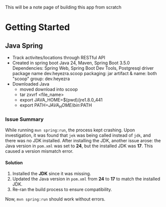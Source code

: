 This will be a note page of building this app from scratch
# Getting Started
## Java Spring
- Track activites/locations through RESTful API
- Created in spring boot
    Java 24, Maven, Spring Boot 3.5.0
    Dependencies: Spring Web, Spring Boot Dev Tools, Postgresql driver
    package name dev.heyezra.scoop
    packaging: jar
    artifact & name: both "scoop"
    group: dev.heyezra
- Downloaded Java
    - moved download into scoop
    - tar zxvrf <file_name>
    - export JAVA_HOME=$(pwd)/jre1.8.0_441
    - export PATH=$JAVA_HOME/bin:$PATH
### Issue Summary

While running `mvn spring:run`, the process kept crashing. Upon investigation, it was found that `jek` was being called instead of `jdk`, and there was no JDK installed. After installing the JDK, another issue arose: the Java version in `pom.xml` was set to **24**, but the installed JDK was **17**. This caused a version mismatch error.

#### Solution

1. Installed the **JDK** since it was missing.
2. Updated the Java version in `pom.xml` from **24** to **17** to match the installed JDK.
3. Re-ran the build process to ensure compatibility.

Now, `mvn spring:run` should work without errors.